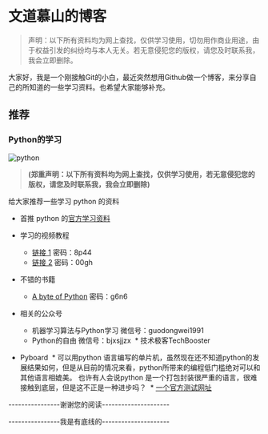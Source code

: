 # **文道慕山的博客**
>声明：以下所有资料均为网上查找，仅供学习使用，切勿用作商业用途，由于权益引发的纠纷均与本人无关。若无意侵犯您的版权，请您及时联系我，我会立即删除。


大家好，我是一个刚接触Git的小白，最近突然想用Github做一个博客，来分享自己的所知道的一些学习资料。也希望大家能够补充。


## **推荐**
### **Python的学习**
![python](https://www.python.org/static/img/python-logo.png)

> **(郑重声明：以下所有资料均为网上查找，仅供学习使用，若无意侵犯您的版权，请您及时联系我，我会立即删除)**

给大家推荐一些学习 python 的资料
* 首推 python 的[官方学习资料](https://docs.python.org/3/tutorial/index.html)

* 学习的视频教程 
  *  [链接 1](https://pan.baidu.com/s/1i432zB3) 密码：8p44
  *  [链接 2](https://pan.baidu.com/s/1o8bihrc) 密码：00gh
		
* 不错的书籍
  * [A byte of Python](https://pan.baidu.com/s/1qXZIk5A) 密码：g6n6

* 相关的公众号
  * 机器学习算法与Python学习 		微信号：guodongwei1991
  * Python的自由            		微信号：bjxsjjzx
  * 技术极客TechBooster
* Pyboard 
  * 可以用python 语言编写的单片机，虽然现在还不知道python的发展结果如何，但是从目前的情况来看，python所带来的编程低门槛绝对可以和其他语言相媲美。
  也许有人会说python 是一个打包封装很严重的语言，很难接触到底层，但是这不正是一种进步吗？
  * [一个官方测试网址](http://micropython.org/live/)
  

----------------谢谢您的阅读---------------------

----------------我是有底线的---------------------
